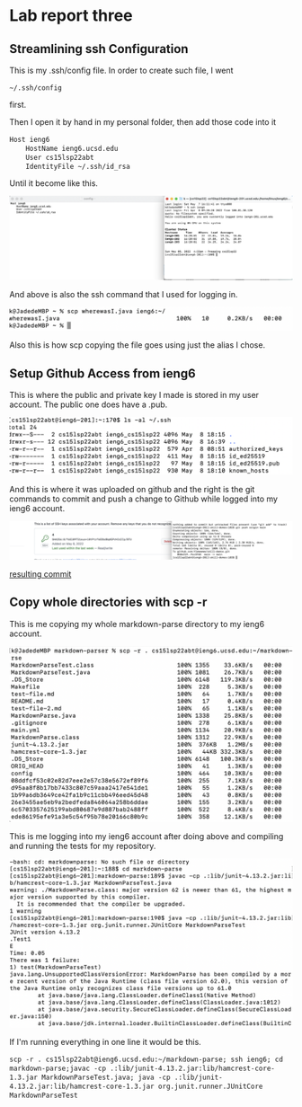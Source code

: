 # Lab report three

## Streamlining ssh Configuration

This is my .ssh/config file. In order to create such file, I went
```
~/.ssh/config
```
first.

Then I open it by hand in my personal folder, then add those code into it
```
Host ieng6
    HostName ieng6.ucsd.edu
    User cs15lsp22abt
    IdentityFile ~/.ssh/id_rsa
```
Until it become like this.

![image](Screenshot10.png)

And above is also the ssh command that I used for logging in.

![image](Screenshot11.png)

Also this is how scp copying the file goes using just the alias I chose. 




## Setup Github Access from ieng6

This is where the public and private key I made is stored in my user account. The public one does have a .pub.

![image](Screenshot12.png)

And this is where it was uploaded on github and the right is the git commands to commit and push a change to Github while logged into my ieng6 account.

![image](Screenshot14.png)

[resulting commit](https://github.com/Yiwwwwww/skill-demos/commit/729d50f0a1920cdcfd8f5ed5b50b11f096795a48)




## Copy whole directories with scp -r

This is me copying my whole markdown-parse directory to my ieng6 account.

![image](Screenshot13.png)

This is me logging into my ieng6 account after doing above and compiling and running the tests for my repository.

![image](Screenshot15.png)

If I'm running everything in one line it would be this.
```
scp -r . cs15lsp22abt@ieng6.ucsd.edu:~/markdown-parse; ssh ieng6; cd markdown-parse;javac -cp .:lib/junit-4.13.2.jar:lib/hamcrest-core-1.3.jar MarkdownParseTest.java; java -cp .:lib/junit-4.13.2.jar:lib/hamcrest-core-1.3.jar org.junit.runner.JUnitCore MarkdownParseTest
```